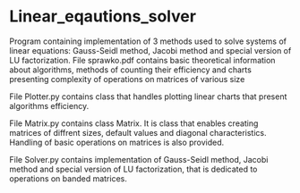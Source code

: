 # Linear_eqautions_solver
Program containing implementation of 3 methods used to solve systems of linear equations: Gauss-Seidl method, Jacobi method and special version of LU factorization. File sprawko.pdf contains basic theoretical information about algorithms, methods of counting their efficiency and charts presenting complexity of operations on matrices of various size

File Plotter.py contains class that handles plotting linear charts that present algorithms efficiency.

File Matrix.py contains class Matrix. It is class that enables creating matrices of diffrent sizes, default values
and diagonal characteristics. Handling of basic operations on matrices is also provided.

File Solver.py contains implementation of Gauss-Seidl method, Jacobi method and special version of LU factorization, that is dedicated to operations on banded matrices.

